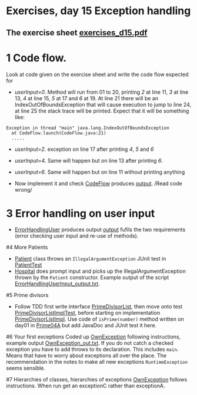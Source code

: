 # Exercises, day 15 Exception handling

## The exercise sheet [exercises_d15.pdf](exercises_d15.pdf) 

# 1 Code flow.
Look at code given on the exercise sheet and write the code flow expected for
* *userInput=0*. Method will run from 01 to 20, printing *2* at line 11, *3* at line 13, 
  *4* at line 15, *5* at 17 and *6* at 19.
  At line 21 there will be an IndexOutOfBoundsException that will cause execution to jump 
  to line 24, at line 25 the stack trace will be printed. Expect that it will be something like:

```
Exception in thread "main" java.lang.IndexOutOfBoundsException
  at CodeFlow.launch(CodeFlow.java:21)
  .....
```

* *userInput=2*. exception on line 17 after printing *4*, *5* and *6*
* *userInput=4*. Same will happen but on line 13 after printing *6*.
* *userInput=6*. Same will happen but on line 11 without printing anything


* Now implement it and check [CodeFlow](src/e01codeflow/CodeFlow.java)
  produces [output](CodeFlow_out.txt). /Read code wrong/ 


# 3 Error handling on user input
* [ErrorHandlingUser](src/e03ErrorHandlingUserInput/ErrorHandlingUser.java) produces output
[output](ErrorHandlingUserInput_output.txt) fufils the two requirements (error checking user input and
re-use of methods).

#4 More Patients

* [Patient](src/e04morepatients/Patient.java) class throws an `IllegalArgumentException` JUnit test in 
[PatientTest](src/e04morepatients/PatientTest.java)
* [Hospital](src/e04morepatients/Hospital.java) does prompt input and 
picks up the IllegalArgumentException thrown by the  `Patient` constructor. Example output of the
script [ErrorHandlingUserInput_output.txt](ErrorHandlingUserInput_output.txt).


#5 Prime divisors
* Follow TDD first write interface [PrimeDivisorList](src/e05primedivisorlist/PrimeDivisorList.java), 
  then move onto test [PrimeDivisorListImplTest](src/e05primedivisorlist/PrimeDivisorListImplTest.java),
  before starting on implementation [PrimeDivisorListImpl](src/e05primedivisorlist/PrimeDivisorListImpl.java).
  Use code of `isPrime(number)` method written on day01 in [Prime04A](../day01/Prime04A.java) but 
  add JavaDoc and JUnit test it here.

#6 Your first exceptions
Coded up [OwnException](src/e06ownexception/OwnException.java) following instructions, example output 
[OwnException_out.txt](OwnException_out.txt). If you do not catch a checked
exception you have to add throws to its declaration. This includes `main`. Means that have to worry about
exceptions all over the place. The recommendation in the notes to make all new exceptions `RuntimeException` 
seems sensible.

#7 Hierarchies of classes, hierarchies of exceptions
[OwnException](src/e06ownexception/OwnException.java) follows instructions. When run get an exceptionC rather
than exceptionA.
